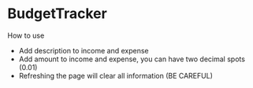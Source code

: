 # BudgetTracker
How to use
- Add description to income and expense
- Add amount to income and expense, you can have two decimal spots (0.01)
- Refreshing the page will clear all information (BE CAREFUL)
